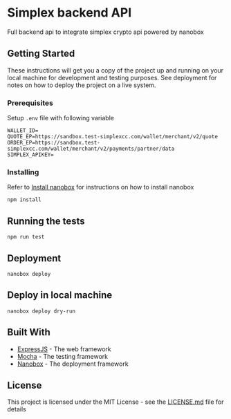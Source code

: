 # Simplex backend API

Full backend api to integrate simplex crypto api powered by nanobox

## Getting Started

These instructions will get you a copy of the project up and running on your local machine for development and testing purposes. See deployment for notes on how to deploy the project on a live system.

### Prerequisites

Setup `.env` file with following variable
```
WALLET_ID=
QUOTE_EP=https://sandbox.test-simplexcc.com/wallet/merchant/v2/quote
ORDER_EP=https://sandbox.test-simplexcc.com/wallet/merchant/v2/payments/partner/data
SIMPLEX_APIKEY=
```

### Installing
Refer to [Install nanobox](https://docs.nanobox.io/install/) for instructions on how to install nanobox
```
npm install
```

## Running the tests

```
npm run test
```

## Deployment

```
nanobox deploy
```

## Deploy in local machine

```
nanobox deploy dry-run
```

## Built With

* [ExpressJS](https://expressjs.com/) - The web framework
* [Mocha](https://mochajs.org/) - The testing framework
* [Nanobox](http://www.nanobox.io/) - The deployment framework

## License

This project is licensed under the MIT License - see the [LICENSE.md](LICENSE.md) file for details

